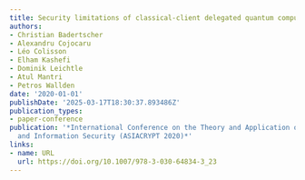 ```yaml
---
title: Security limitations of classical-client delegated quantum computing
authors:
- Christian Badertscher
- Alexandru Cojocaru
- Léo Colisson
- Elham Kashefi
- Dominik Leichtle
- Atul Mantri
- Petros Wallden
date: '2020-01-01'
publishDate: '2025-03-17T18:30:37.893486Z'
publication_types:
- paper-conference
publication: '*International Conference on the Theory and Application of Cryptology
  and Information Security (ASIACRYPT 2020)*'
links:
- name: URL
  url: https://doi.org/10.1007/978-3-030-64834-3_23
---
```

